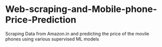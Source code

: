 # Web-scraping-and-Mobile-phone-Price-Prediction
Scraping Data from Amazon.in and predicting the price of the movile phones using various supervised ML models
